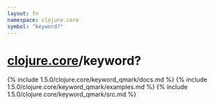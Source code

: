 ```yaml
---
layout: fn
namespace: clojure.core
symbol: "keyword?"
---
```


# [clojure.core](../)/keyword?

{% include 1.5.0/clojure.core/keyword_qmark/docs.md %}
{% include 1.5.0/clojure.core/keyword_qmark/examples.md %}
{% include 1.5.0/clojure.core/keyword_qmark/src.md %}

